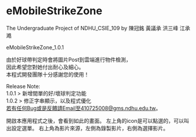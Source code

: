 # eMobileStrikeZone
The Undergraduate Project of NDHU_CSIE_109 by 陳冠銘 黃議承 洪三峰 江承澔   


eMobileStrikeZone_1.0.1  
  
由於好球帶判定時會將圖片Post到雲端進行物件檢測，  
因此希望您對她付出耐心及細心。  
本程式開發團隊十分感謝您的使用！  
  
Release Note:  
1.0.1 > 新增間單的好/壞球判定功能  
1.0.2 > 修正字串顯示，以及程式優化  
若有任何Bug或是反饋請Email至410725008@gms.ndhu.edu.tw。  

開啟本應用程式之後，會看到如此的畫面。
左上角的icon是可以點選的，可以叫出設定選單。
右上角為影片來源，左側為錄製影片，右側為選擇影片。

